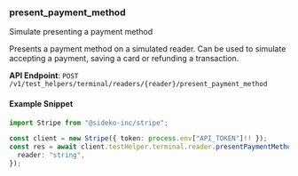 
### present_payment_method <a name="present_payment_method"></a>
Simulate presenting a payment method

<p>Presents a payment method on a simulated reader. Can be used to simulate accepting a payment, saving a card or refunding a transaction.</p>

**API Endpoint**: `POST /v1/test_helpers/terminal/readers/{reader}/present_payment_method`

#### Example Snippet

```typescript
import Stripe from "@sideko-inc/stripe";

const client = new Stripe({ token: process.env["API_TOKEN"]!! });
const res = await client.testHelper.terminal.reader.presentPaymentMethod({
  reader: "string",
});
```

